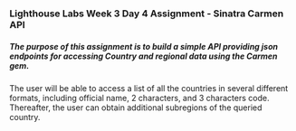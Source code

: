 ### Lighthouse Labs Week 3 Day 4 Assignment - Sinatra Carmen API

##### The purpose of this assignment is to build a simple API providing json endpoints for accessing Country and regional data using the Carmen gem.

The user will be able to access a list of all the countries in several different formats, including official name, 2 characters, and 3 characters code. Thereafter, the user can obtain additional subregions of the queried country. 